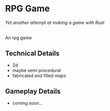 # RPG Game
###### Yet another attempt at making a game with Rust

An rpg game

## Technical Details
- 2d 
- maybe semi procedural
- fabricated and filled maps

## Gameplay Details
- coming soon...
